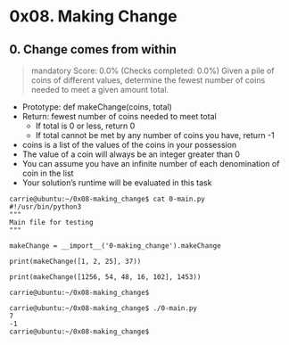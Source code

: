 # 0x08. Making Change

## 0. Change comes from within
> mandatory
> Score: 0.0% (Checks completed: 0.0%)
> Given a pile of coins of different values, determine the fewest number of coins needed to meet a given amount total.
* Prototype: def makeChange(coins, total)
* Return: fewest number of coins needed to meet total
    * If total is 0 or less, return 0
    * If total cannot be met by any number of coins you have, return -1
* coins is a list of the values of the coins in your possession
* The value of a coin will always be an integer greater than 0
* You can assume you have an infinite number of each denomination of coin in the list
* Your solution’s runtime will be evaluated in this task

```
carrie@ubuntu:~/0x08-making_change$ cat 0-main.py
#!/usr/bin/python3
"""
Main file for testing
"""

makeChange = __import__('0-making_change').makeChange

print(makeChange([1, 2, 25], 37))

print(makeChange([1256, 54, 48, 16, 102], 1453))

carrie@ubuntu:~/0x08-making_change$
```
```
carrie@ubuntu:~/0x08-making_change$ ./0-main.py
7
-1
carrie@ubuntu:~/0x08-making_change$
```